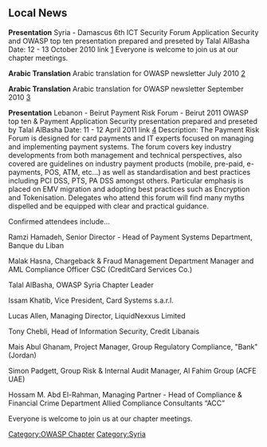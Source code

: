## Local News

**Presentation** Syria - Damascus
6th ICT Security Forum
Application Security and OWASP top ten presentation
prepared and preseted by Talal AlBasha
Date: 12 - 13 October 2010 link
[1](http://www.alsalam.co.sy/?d=22&id=156)
Everyone is welcome to join us at our chapter meetings.

**Arabic Translation** Arabic translation for OWASP newsletter July
2010
[2](http://www.owasp.org/images/e/e6/7_19_10_OWASP_Newsletter_%28Arabic%29_-_Copy_%283%29.pdf)

**Arabic Translation** Arabic translation for OWASP newsletter September
2010
[3](http://www.owasp.org/images/3/32/September_OWASP_Newsletter_%28Arabic%29.pdf)

**Presentation** Lebanon - Beirut
Payment Risk Forum - Beirut 2011
OWASP top ten & Payment Application Security presentation
prepared and preseted by Talal AlBasha
Date: 11 - 12 April 2011 link
[4](http://liquid-nexxus.com/index.php/events/payment-risk-forum-beirut-2011/)
Description: The Payment Risk Forum is designed for card payments and IT
experts focused on managing and implementing payment systems. The forum
covers key industry developments from both management and technical
perspectives, also covered are guidelines on industry payment products
(mobile, pre-paid, e-payments, POS, ATM, etc...) as well as
standardisation and best practices including PCI DSS, PTS, PA DSS
amongst others. Particular emphasis is placed on EMV migration and
adopting best practices such as Encryption and Tokenisation. Delegates
who attend this forum will find many myths dispelled and be equipped
with clear and practical guidance.

Confirmed attendees include...

Ramzi Hamadeh, Senior Director - Head of Payment Systems Department,
Banque du Liban

Malak Hasna, Chargeback & Fraud Management Department Manager and AML
Compliance Officer CSC (CreditCard Services Co.)

Talal AlBasha, OWASP Syria Chapter Leader

Issam Khatib, Vice President, Card Systems s.a.r.l.

Lucas Allen, Managing Director, LiquidNexxus Limited

Tony Chebli, Head of Information Security, Credit Libanais

Mais Abul Ghanam, Project Manager, Group Regulatory Compliance, "Bank"
(Jordan)

Simon Padgett, Group Risk & Internal Audit Manager, Al Fahim Group (ACFE
UAE)

Hossam M. Abd El-Rahman, Managing Partner - Head of Compliance &
Financial Crime Department Allied Compliance Consultants “ACC”


Everyone is welcome to join us at our chapter meetings.

[Category:OWASP Chapter](Category:OWASP_Chapter "wikilink")
[Category:Syria](Category:Syria "wikilink")